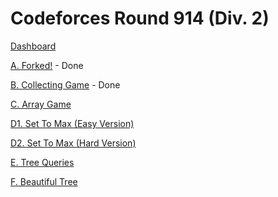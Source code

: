 # Codeforces Round 914 (Div. 2)

[Dashboard](https://codeforces.com/contest/1904)

[A. Forked!](https://codeforces.com/contest/1904/problem/A) - Done

[B. Collecting Game](https://codeforces.com/contest/1904/problem/B) - Done

[C. Array Game](https://codeforces.com/contest/1904/problem/C)

[D1. Set To Max (Easy Version)](https://codeforces.com/contest/1904/problem/D1)

[D2. Set To Max (Hard Version)](https://codeforces.com/contest/1904/problem/D2)

[E. Tree Queries](https://codeforces.com/contest/1904/problem/E)

[F. Beautiful Tree](https://codeforces.com/contest/1904/problem/F)
